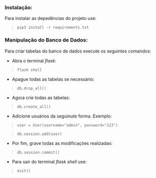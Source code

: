 ### Instalação:

Para instalar as depedências do projeto use:

> ```pip3 install -r requirements.txt```

### Manipulação do Banco de Dados:
Para criar tabelas do banco de dados execute os seguintes comandos:

- Abra o terminal _flask_:
> ```flask shell```
- Apague todas as tabelas se necessário:
> ```db.drop_all()```
- Agora crie todas as tabelas:
> ```db.create_all()```
- Adicione usuários da seguinute forma. Exemplo:
> ```user = User(username="admin", password="123")```

> ```db.session.add(user)```
- Por fim, grave todas as modificações realizadas:
> ```db.session.commit()```
- Para sair do terminal _flask shell_ use:
> ```exit()```